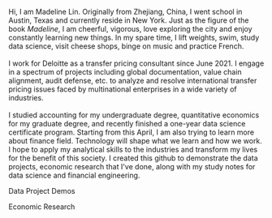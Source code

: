 Hi, I am Madeline Lin. Originally from Zhejiang, China, I went school in Austin, Texas and currently reside in New York. Just as the figure of the book *Madeline*, I am cheerful, vigorous, love exploring the city and enjoy constantly learning new things. In my spare time, I lift weights, swim, study data science, visit cheese shops, binge on music and practice French. <br>\
I work for Deloitte as a transfer pricing consultant since June 2021. I engage in a spectrum of projects including global documentation, value chain alignment, audit defense, etc. to analyze and resolve international transfer pricing issues faced by multinational enterprises in a wide variety of industries.<br>\
I studied accounting for my undergraduate degree, quantitative economics for my graduate degree, and recently finished a one-year data science certificate program. Starting from this April, I am also trying to learn more about finance field. Technology will shape what we learn and how we work. I hope to apply my analytical skills to the industries and transform my lives for the benefit of this society. I created this github to demonstrate the data projects, economic research that I've done, along with my study notes for data science and financial engineering.  

Data Project Demos

Economic Research



